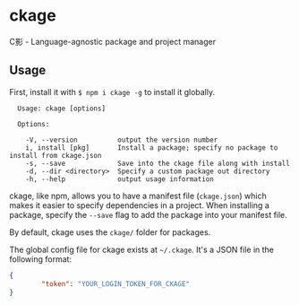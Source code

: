 # ckage

C影 - Language-agnostic package and project manager

## Usage

First, install it with `$ npm i ckage -g` to install it globally.

```
  Usage: ckage [options]

  Options:

    -V, --version          output the version number
    i, install [pkg]       Install a package; specify no package to install from ckage.json
    -s, --save             Save into the ckage file along with install
    -d, --dir <directory>  Specify a custom package out directory
    -h, --help             output usage information
```


ckage, like npm, allows you to have a manifest file (`ckage.json`) which makes it easier to specify dependencies in a project. When installing a package, specify the `--save` flag to add the package into your manifest file.

By default, ckage uses the `ckage/` folder for packages.

The global config file for ckage exists at `~/.ckage`. It's a JSON file in the following format:

```json
{
        "token": "YOUR_LOGIN_TOKEN_FOR_CKAGE"
}
```